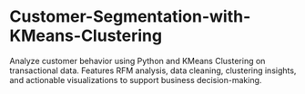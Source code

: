 # Customer-Segmentation-with-KMeans-Clustering
Analyze customer behavior using Python and KMeans Clustering on transactional data. Features RFM analysis, data cleaning, clustering insights, and actionable visualizations to support business decision-making.
